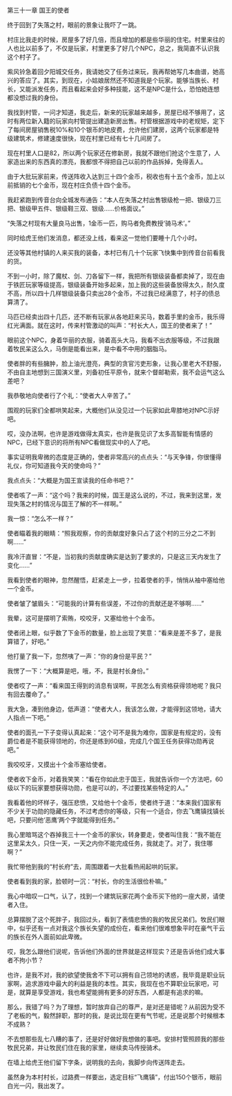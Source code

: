 第三十一章 国王的使者


终于回到了失落之村，眼前的景象让我吓了一跳。

村庄比我走的时候，房屋多了好几倍，而且增加的都是些华丽的住宅。村里来往的人也比以前多了，不仅是玩家，村里更多了好几个NPC，总之，我简直不认识我这个村子了。

紫风铃急着回夕阳城交任务，我请她交了任务过来玩，我再帮她写几本曲谱，她高兴的答应了。其实，到现在，小姑娘居然还不知道我是个玩家。能够当族长、村长，又能派发任务，而且看起来会好多种技能，这不是NPC是什么，恐怕她连想都没想过我的身份。

我找到村管，一问才知道，我走后，新来的玩家越来越多，房屋已经不够用了，这时有两位新入籍的玩家向村管提出建造新房出售。村管根据游戏中的老规矩，定下了每间房屋销售税10%和10个银币的地皮费，允许他们建房，这两个玩家都是特级建筑术，修建速度很快，现在村里已经有七十几间房了。

现在村里人口是82，所以两个玩家还在修新房，我就不跟他们抢这个生意了，人家造出来的东西真的漂亮，我都恨不得把自己以前的作品拆掉，免得丢人。

由于大批玩家前来，传送阵收入达到三十四个金币，税收也有十五个金币，加上以前抵销的七个金币，现在村庄负债十四个金币。

我赶紧跑到传音台向全城发布通告：“本人在失落之村出售银级枪一把、银级刀三把、银级甲五件、银级鞋三双、银级……价格面议。”

“失落之村现有大量良马出售，1金币一匹，购马者免费教授‘骑马术’。”

同时给虎王他们发消息，都还没上线，看来这一觉他们要睡十几个小时。

还没等其他村镇的人来买我的装备，本村已有几十个玩家飞快集中到传音台前看我的货。

不到一小时，除了魔杖、剑、刀各留下一样，我把所有银级装备都卖掉了，现在由于铁匠玩家等级提高，银级装备开始多起来，加上我的这些装备放得太久，耐久度不高，所以四十几样银级装备只卖出28个金币，不过我已经满意了，村子的债总算清了。

马匹已经卖出四十几匹，还不断有玩家从各地赶来买马，数着手里的金币，我乐得红光满面。就在这时，传来村管激动的叫声：“村长大人，国王的使者来了！”

眼前这个NPC，身着华丽的衣服，骑着高头大马，我看不出衣服等级，不过我跟着牧民呆这么久，马倒是能看出来，是中看不中用的胭脂马。

使者胖的有些臃肿，脸上油光澄亮，典型的贪官污吏形象，让我心里老大不舒服，不由自主地想到三国演义里，刘备初任平原令，就来个督邮勒索，我不会运气这么差吧？

我恭敬地向使者行了个礼：“使者大人辛苦了。”

围观的玩家们全都哄笑起来，大概他们从没见过一个玩家如此卑膝地对NPC示好吧。

哎，没办法啊，也许是游戏做得太真实，也许是我见识了太多高智能有情感的NPC，已经下意识的将所有NPC看做现实中的人了吧。

事实证明我卑微的态度是正确的，使者非常高兴的点点头：“与天争锋，你很懂得礼仪，你可知道我今天的使命吗？”

我点点头：“大概是为国王宣读我的任命书吧？”

使者咳了一声：“这个吗？我来的时候，国王是这么说的，不过，我来到这里，发现失落之村的情况与国王了解的不一样啊。”

我一惊：“怎么不一样？”

使者瞄着我的眼睛：“照我观察，你的贡献度好象只占了这个村的三分之二不到啊……”

我冷汗直冒：“不是，当初我的贡献度确实是达到了要求的，只是这三天内发生了变化……”

我看到使者的眼神，忽然醒悟，赶紧走上一步，拉着使者的手，悄悄从袖中塞给他一个金币。

使者皱了皱眉头：“可能我的计算有些误差，不过你的贡献还是不够啊……”

我晕，这可是摆明了索贿，咬咬牙，又塞给他十个金币。

使者闭上眼，似乎数了下金币的数量，脸上出现了笑意：“看来是差不多了，是我算错了，好吧。”

他打量了我一下，忽然咦了一声：“你的身份是平民？”

我愣了一下：“大概算是吧，哦，不，我是村长身份。”

使者哎了一声：“看来国王得到的消息有误啊，平民怎么有资格获得领地呢？我只有回去覆命了。”

我大急，凑到他身边，低声道：“使者大人，我该怎么做，才能得到这领地，请大人指点一下吧。”

使者的面孔一下子变得认真起来：“这个可不是我为难你，国家是有规定的，没有爵位者是不能获得领地的，你还是练到60级，完成几个国王任务获得功勋再说吧。”

我咬咬牙，又摸出十个金币塞给使者。

使者收下金币，对着我笑笑：“看在你如此忠于国王，我就告诉你一个方法吧，60级以下的玩家要想获得功勋，也是可以的，不过要找某些特定的人。”

我看着他的坏样子，强压悲愤，又给他十个金币，使者终于道：“本来我们国家有不少关于功勋的隐藏任务，不过考虑你的等级，只有一个适合，你去飞鹰镇找镇长吧，只要问他‘恶鹰’两个字就能得到任务。”

我心里暗骂这个吞掉我三十一个金币的家伙，转身要走，使者叫住我：“我不能在这里呆太久，只住一天，一天之内你不能完成任务，我就走了。对了，我住哪啊？”

我忙带他到我的“村长府”去，周围跟着一大批看热闹起哄的玩家。

使者看到我的家，脸顿时一沉：“村长，你的生活很俭朴嘛。”

我心中暗叹一口气，认了，找到一个建筑玩家花两个金币买下他的一座大房，请使者入住。

总算摆脱了这个死胖子，我回过头，看到了表情悲愤的我的牧民兄弟们。牧民们眼中，似乎还有一点对我这个族长失望的成份在，看来他们很难想象平时在豪气干云的族长在外人面前如此卑微。

哎，我怎么跟他们说呢，告诉他们外面的世界就是这样现实？还是告诉他们成大事者不拘小节？

也许，是我不对，我的欲望使我舍不下可以拥有自己领地的诱惑，我毕竟是职业玩家啊，追求游戏中最大的利益是我的本性。其实，我现在也不算职业玩家吧，可是，就算是享受游戏，我也希望能拥有更多的好东西，人都是有追求的嘛。

那么，我错了吗？为了理想，暂时放弃自己的尊严，是对还是错呢？从前因为受不了老板的气，毅然辞职，那时的我，是说比现在更有气节呢，还是说那个时候根本不成熟？

不去想那些乱七八糟的事了，还是好好做好我想做的事吧。安排村管照顾我的那些牧民兄弟，并让牧民们住在我的家里，继续卖马传授骑术。

在墙上给虎王他们留下字条，说明我的去向，我脚步向传送阵走去。

虽然身为本村村长，过路费一样要出，选定目标“飞鹰镇”，付出150个银币，眼前白光一闪，我出发了。





